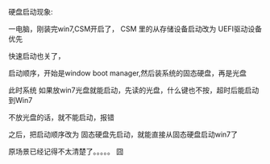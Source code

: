 硬盘启动现象:


一电脑，刚装完win7,CSM开启了，
CSM 里的从存储设备启动改为 UEFI驱动设备优先


快速启动也关了，

启动顺序，开始是window boot manager,然后装系统的固态硬盘，再是光盘

此时系统 如果放win7光盘就能启动，先读的光盘，什么键也不按，超时后能启动到Win7

不放光盘的话，就不能启动，报错

之后，把启动顺序改为 固态硬盘先启动，就能直接从固态硬盘启动win7了


原场景已经记得不太清楚了。。。。。 囧





